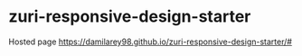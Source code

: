 # zuri-responsive-design-starter

Hosted page 
https://damilarey98.github.io/zuri-responsive-design-starter/#
